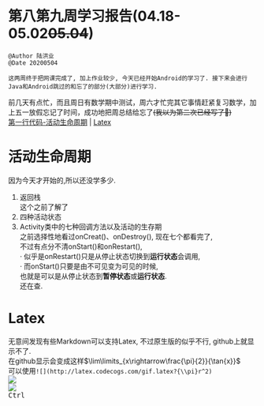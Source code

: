 <head>
    <script src="https://cdn.mathjax.org/mathjax/latest/MathJax.js?config=TeX-AMS-MML_HTMLorMML" type="text/javascript"></script>
    <script type="text/x-mathjax-config">
        MathJax.Hub.Config({
            tex2jax: {
            skipTags: ['script', 'noscript', 'style', 'textarea', 'pre'],
            inlineMath: [['$','$']]
            }
        });
    </script>
</head>

# 第八第九周学习报告(04.18-05.02~~05.04~~)  
`@Author 陆洪业`  
`@Date 20200504`  
```
这两周终于把网课完成了, 加上作业较少, 今天已经开始Android的学习了. 接下来会进行Java和Android跳过的和忘了的部分(大部分)进行学习.
```
前几天有点忙，而且周日有数学期中测试，周六才忙完其它事情赶紧复习数学，加上五一放假忘记了时间，成功地把周总结给忘了~~(我以为第二次已经写了😬)~~  
[第一行代码-活动生命周期](#1) | [Latex](#2) 
# <a id='1'>活动生命周期</a>  
因为今天才开始的,所以还没学多少.  
1. 返回栈  
这个之前了解了  
2. 四种活动状态  
3. Activity类中的七种回调方法以及活动的生存期  
之前选择性地看过onCreat()、onDestroy(), 现在七个都看完了,   
不过有点分不清onStart()和onRestart(),   
· 似乎是onRestart()只是从停止状态切换到**运行状态**会调用,  
· 而onStart()只要是由不可见变为可见的时候,  
也就是可以是从停止状态到**暂停状态**或**运行状态**.  
还在查.  
# <a id='2'>Latex</a>  
无意间发现有些Markdown可以支持Latex, 不过原生版的似乎不行, github上就显示不了.  
在github显示会变成这样$\lim\limits_{x\rightarrow\frac{\pi}{2}}{\tan{x}}$  
可以使用`![](http://latex.codecogs.com/gif.latex?{\\pi}r^2)`  
![](http://latex.codecogs.com/gif.latex?{\\pi}r^2)  
![](http://latex.codecogs.com/gif.latex?\\lim\\limits_{x\\rightarrow\frac{\\pi}{2}}{\\tan{x}})  
<kbd>Ctrl<kbd>

